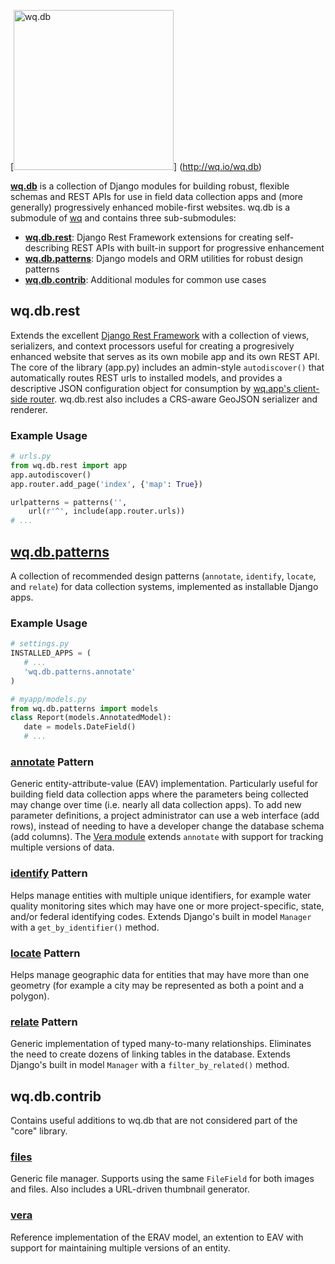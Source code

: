 [<img src="https://raw.github.com/wq/wq/master/images/512/wq.db.png"
  width="256" height="256"
  alt="wq.db">]
  (http://wq.io/wq.db)
  
**[wq.db]** is a collection of Django modules for building robust, flexible schemas and REST APIs for use in field data collection apps and (more generally) progressively enhanced mobile-first websites.  wq.db is a submodule of [wq] and contains three sub-submodules:
* **[wq.db.rest]**: Django Rest Framework extensions for creating self-describing REST APIs with built-in support for progressive enhancement
* **[wq.db.patterns]**: Django models and ORM utilities for robust design patterns
* **[wq.db.contrib]**: Additional modules for common use cases

## wq.db.rest
Extends the excellent [Django Rest Framework](http://django-rest-framework.org) with a collection of views, serializers, and context processors useful for creating a progresively enhanced website that serves as its own mobile app and its own REST API.  The core of the library (app.py) includes an admin-style `autodiscover()` that automatically routes REST urls to installed models, and provides a descriptive JSON configuration object for consumption by [wq.app's client-side router].  wq.db.rest also includes a CRS-aware GeoJSON serializer and renderer.

### Example Usage

```python
# urls.py
from wq.db.rest import app
app.autodiscover()
app.router.add_page('index', {'map': True})

urlpatterns = patterns('',
    url(r'^', include(app.router.urls))
# ...
```

## [wq.db.patterns]

A collection of recommended design patterns (`annotate`, `identify`, `locate`, and `relate`) for data collection systems, implemented as installable Django apps.

### Example Usage

```python
# settings.py
INSTALLED_APPS = (
   # ...
   'wq.db.patterns.annotate'
)

# myapp/models.py
from wq.db.patterns import models
class Report(models.AnnotatedModel):
   date = models.DateField()
   # ...
```

### [annotate] Pattern
Generic entity-attribute-value (EAV) implementation.  Particularly useful for building field data collection apps where the parameters being collected may change over time (i.e. nearly all data collection apps).  To add new parameter definitions, a project administrator can use a web interface (add rows), instead of needing to have a developer change the database schema (add columns).  The [Vera module] extends `annotate` with support for tracking multiple versions of data.

### [identify] Pattern
Helps manage entities with multiple unique identifiers, for example water quality monitoring sites which may have one or more project-specific, state, and/or federal identifying codes.  Extends Django's built in model `Manager` with a `get_by_identifier()` method.

### [locate] Pattern
Helps manage geographic data for entities that may have more than one geometry (for example a city may be represented as both a point and a polygon).

### [relate] Pattern
Generic implementation of typed many-to-many relationships.  Eliminates the need to create dozens of linking tables in the database.  Extends Django's built in model `Manager` with a `filter_by_related()` method.

## wq.db.contrib
Contains useful additions to wq.db that are not considered part of the "core" library.

### [files]
Generic file manager.  Supports using the same `FileField` for both images and files.  Also includes a URL-driven thumbnail generator.

### [vera]
Reference implementation of the ERAV model, an extention to EAV with support for maintaining multiple versions of an entity.

[wq]: http://wq.io
[wq.db]: http://wq.io/wq.db
[wq.db.rest]: http://wq.io/docs/rest
[wq.app's client-side router]: http://wq.io/docs/app.js
[wq.db.patterns]: http://wq.io/docs/about-patterns
[Vera module]: http://wq.io/vera
[wq.db.contrib]: #wqdbcontrib
[annotate]: http://wq.io/docs/annotate
[identify]: http://wq.io/docs/identify
[locate]: http://wq.io/docs/locate
[relate]: http://wq.io/docs/relate
[files]: http://wq.io/docs/files
[vera]: http://wq.io/vera
